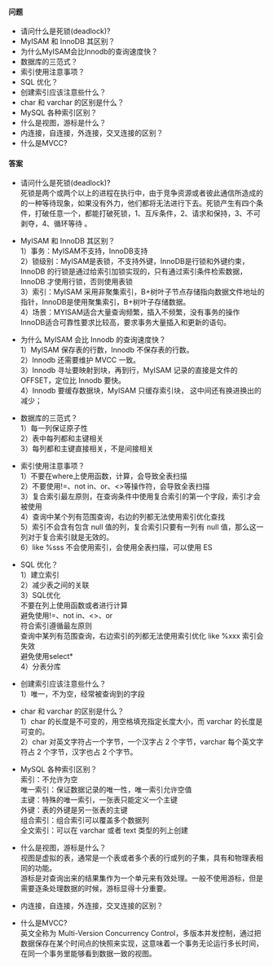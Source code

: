 #### 问题

+ 请问什么是死锁(deadlock)?
+ MyISAM 和 InnoDB 其区别？
+ 为什么MyISAM会比Innodb的查询速度快？
+ 数据库的三范式？
+ 索引使用注意事项？
+ SQL 优化？
+ 创建索引应该注意些什么？
+ char 和 varchar 的区别是什么？
+ MySQL 各种索引区别？
+ 什么是视图，游标是什么？
+ 内连接，自连接，外连接，交叉连接的区别？
+ 什么是MVCC?


#### 答案

+ 请问什么是死锁(deadlock)?  
死锁是两个或两个以上的进程在执行中，由于竞争资源或者彼此通信所造成的的一种等待现象，如果没有外力，他们都将无法进行下去。死锁产生有四个条件，打破任意一个，都能打破死锁，1、互斥条件，2、请求和保持，3、不可剥夺，4、循环等待 。


+ MyISAM 和 InnoDB 其区别？  
1）事务：MyISAM不支持，InnoDB支持  
2）锁级别：MyISAM是表锁，不支持外键，InnoDB是行锁和外键约束，InnoDB 的行锁是通过给索引加锁实现的，只有通过索引条件检索数据，InnoDB 才使用行锁，否则使用表锁  
3）索引：MyISAM 采用非聚集索引，B+树叶子节点存储指向数据文件地址的指针，InnoDB是使用聚集索引，B+树叶子存储数据。  
4）场景：MYISAM适合大量查询频繁，插入不频繁，没有事务的操作  
InnoDB适合可靠性要求比较高，要求事务大量插入和更新的语句。  

+ 为什么 MyISAM 会比 Innodb 的查询速度快？  
1）MyISAM 保存表的行数，Innodb 不保存表的行数。  
2）Innodb 还需要维护 MVCC 一致。  
3）Innodb 寻址要映射到块，再到行，MyISAM 记录的直接是文件的 OFFSET，定位比 Innodb 要快。  
4）Innodb 要缓存数据块，MyISAM 只缓存索引块， 这中间还有换进换出的减少；  


+ 数据库的三范式？  
1）每一列保证原子性  
2）表中每列都和主键相关  
3）每列都和主键直接相关，不是间接相关  


+ 索引使用注意事项？  
1）不要在where上使用函数，计算，会导致全表扫描  
2）不要使用!=、not in、or、<>等操作符，会导致全表扫描  
3）复合索引最左原则，在查询条件中使用复合索引的第一个字段，索引才会被使用  
4）查询中某个列有范围查询，右边的列都无法使用索引优化查找  
5）索引不会含有包含 null 值的列，复合索引只要有一列有 null 值，那么这一列对于复合索引就是无效的。  
6）like %sss 不会使用索引，会使用全表扫描，可以使用 ES   


+ SQL 优化？  
1）建立索引  
2）减少表之间的关联  
3）SQL优化  
不要在列上使用函数或者进行计算  
避免使用!=、not in、<>、or  
符合索引遵循最左原则  
查询中某列有范围查询，右边索引的列都无法使用索引优化 
like %xxx 索引会失效  
避免使用select*  
4）分表分库  


+ 创建索引应该注意些什么？  
1）唯一，不为空，经常被查询到的字段  


+ char 和 varchar 的区别是什么？  
1）char 的长度是不可变的，用空格填充指定长度大小，而 varchar 的长度是可变的。  
2）char 对英文字符占一个字节，一个汉字占 2 个字节，varchar 每个英文字符占 2 个字节，汉字也占 2 个字节。  


+ MySQL 各种索引区别？  
索引：不允许为空  
唯一索引：保证数据记录的唯一性，唯一索引允许空值  
主键：特殊的唯一索引，一张表只能定义一个主键  
外键：表的外键是另一张表的主键  
组合索引：组合索引可以覆盖多个数据列   
全文索引：可以在 varchar 或者 text 类型的列上创建    


+ 什么是视图，游标是什么？  
视图是虚拟的表，通常是一个表或者多个表的行或列的子集，具有和物理表相同的功能。  
游标是对查询出来的结果集作为一个单元来有效处理。一般不使用游标，但是需要逐条处理数据的时候，游标显得十分重要。  


+ 内连接，自连接，外连接，交叉连接的区别？  


+ 什么是MVCC?  
英文全称为 Multi-Version Concurrency Control，多版本并发控制，通过把数据保存在某个时间点的快照来实现，这意味着一个事务无论运行多长时间，在同一个事务里能够看到数据一致的视图。